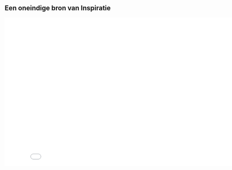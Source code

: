 ## Een oneindige bron van Inspiratie
<iframe id="player" width="853" height="480" src="//www.youtube.com/embed/u2Tf0IlEVWo?rel=0&amp;showinfo=0&amp;enablejsapi=1&amp;playerapiid=ytplayer" frameborder="0" allowfullscreen></iframe>